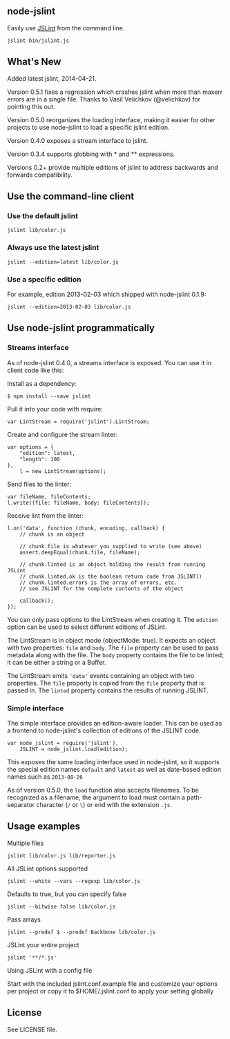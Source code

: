 ## node-jslint

Easily use [JSLint][] from the command line.

    jslint bin/jslint.js

## What's New

Added latest jslint, 2014-04-21.

Version 0.5.1 fixes a regression which crashes jslint when more than
maxerr errors are in a single file.  Thanks to Vasil Velichkov
(@velichkov) for pointing this out.

Version 0.5.0 reorganizes the loading interface, making it easier for
other projects to use node-jslint to load a specific jslint edition.

Version 0.4.0 exposes a stream interface to jslint.

Version 0.3.4 supports globbing with * and ** expressions.

Versions 0.2+ provide multiple editions of jslint to
address backwards and forwards compatibility.

## Use the command-line client

### Use the default jslint

    jslint lib/color.js

### Always use the latest jslint

    jslint --edition=latest lib/color.js

### Use a specific edition

For example, edition 2013-02-03 which shipped with node-jslint 0.1.9:

    jslint --edition=2013-02-03 lib/color.js

## Use node-jslint programmatically

### Streams interface

As of node-jslint 0.4.0, a streams interface is exposed.  You can use it in client code like this:

Install as a dependency:

    $ npm install --save jslint

Pull it into your code with require:

    var LintStream = require('jslint').LintStream;

Create and configure the stream linter:

    var options = {
        "edition": latest,
        "length": 100
    },
        l = new LintStream(options);

Send files to the linter:

    var fileName, fileContents;
    l.write({file: fileName, body: fileContents});

Receive lint from the linter:

    l.on('data', function (chunk, encoding, callback) {
        // chunk is an object

        // chunk.file is whatever you supplied to write (see above)
        assert.deepEqual(chunk.file, fileName);

        // chunk.linted is an object holding the result from running JSLint
        // chunk.linted.ok is the boolean return code from JSLINT()
        // chunk.linted.errors is the array of errors, etc.
        // see JSLINT for the complete contents of the object

        callback();
    });

You can only pass options to the LintStream when creating it.  The `edition` option can be
used to select different editions of JSLint.

The LintStream is in object mode (objectMode: true).  It expects an
object with two properties: `file` and `body`.  The `file` property
can be used to pass metadata along with the file.  The `body` property
contains the file to be linted; it can be either a string or a Buffer.

The LintStream emits `'data'` events containing an object with two properties.
The `file` property is copied from the `file` property that is passed in.  The
`linted` property contains the results of running JSLINT.

### Simple interface

The simple interface provides an edition-aware loader.  This can be used as a frontend to
node-jslint's collection of editions of the JSLINT code.

    var node_jslint = require('jslint'),
        JSLINT = node_jslint.load(edition);

This exposes the same loading interface used in node-jslint, so it supports the special
edition names `default` and `latest` as well as date-based edition names such as `2013-08-26`

As of version 0.5.0, the `load` function also accepts filenames.  To be recognized as a filename,
the argument to load must contain a path-separator character (`/` or `\`) or end with the extension
`.js`.


## Usage examples

Multiple files

    jslint lib/color.js lib/reporter.js

All JSLint options supported

    jslint --white --vars --regexp lib/color.js

Defaults to true, but you can specify false

    jslint --bitwise false lib/color.js

Pass arrays

    jslint --predef $ --predef Backbone lib/color.js

JSLint your entire project

    jslint '**/*.js'

Using JSLint with a config file

Start with the included jslint.conf.example file and customize your options
per project or copy it to $HOME/.jslint.conf to apply your setting globally

## License

See LICENSE file.

[JSLint]: http://jslint.com/
